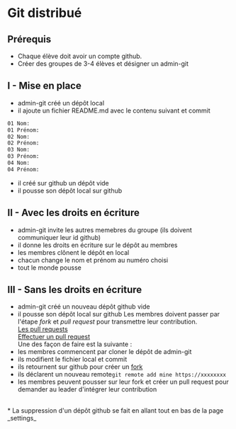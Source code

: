 # Git distribué

## Prérequis

* Chaque élève doit avoir un compte github.<br/>
* Créer des groupes de 3-4 élèves et désigner un admin-git

## I - Mise en place

* admin-git créé un dépôt local
* il ajoute un fichier README.md avec le contenu suivant et commit
```txt
01 Nom:
01 Prénom:
02 Nom:
02 Prénom:
03 Nom:
03 Prénom:
04 Nom:
04 Prénom:
```
* il créé sur github un dépôt vide
* il pousse son dépôt local sur github

## II - Avec les droits en écriture

* admin-git invite les autres memebres du groupe (ils doivent communiquer leur id github)
* il donne les droits en écriture sur le dépôt au membres
* les membres clônent le dépôt en local
* chacun change le nom et prénom au numéro choisi
* tout le monde pousse

## III - Sans les droits en écriture

* admin-git créé un nouveau dépôt github vide
* il pousse son dépôt local sur github
Les membres doivent passer par l'étape _fork_ et _pull request_ pour transmettre leur contribution.<br/>
[Les pull requests](https://docs.github.com/en/pull-requests/collaborating-with-pull-requests/proposing-changes-to-your-work-with-pull-requests/about-pull-requests)<br/>
[Effectuer un pull request](https://docs.github.com/en/pull-requests/collaborating-with-pull-requests/proposing-changes-to-your-work-with-pull-requests/creating-a-pull-request)<br/>
Une des façon de faire est la suivante :
* les membres commencent par cloner le dépôt de admin-git
* ils modifient le fichier local et commit
* ils retournent sur github pour créer un [fork](https://docs.github.com/en/get-started/quickstart/fork-a-repo)
* ils déclarent un nouveau remote```git remote add mine https://xxxxxxxx```
* les membres peuvent pousser sur leur fork et créer un pull request pour demander au leader d'intégrer leur contribution
<br/>
* La suppression d'un dépôt github se fait en allant tout en bas de la page _settings_
